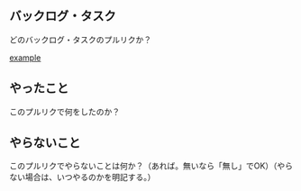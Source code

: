 ## バックログ・タスク

どのバックログ・タスクのプルリクか？

[example](https://example.com)

## やったこと

このプルリクで何をしたのか？

## やらないこと

このプルリクでやらないことは何か？（あれば。無いなら「無し」でOK）（やらない場合は、いつやるのかを明記する。）

